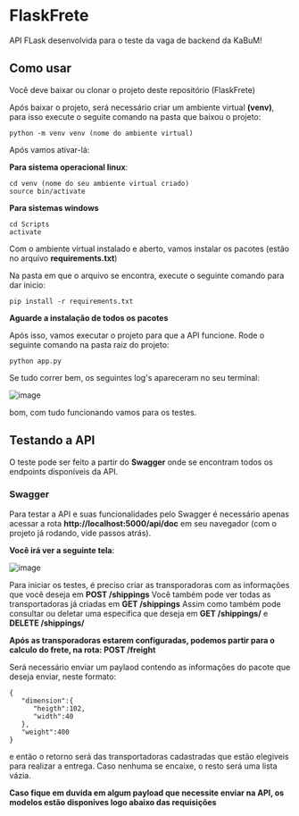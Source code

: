 # **FlaskFrete**
API FLask desenvolvida para o teste da vaga de backend da KaBuM!

## Como usar
Você deve baixar ou clonar o projeto deste repositório (FlaskFrete)

Após baixar o projeto, será necessário criar um ambiente virtual **(venv)**, para isso execute o seguite comando na pasta que baixou o projeto:
```
python -m venv venv (nome do ambiente virtual)
```
Após vamos ativar-lá:

**Para sistema operacional linux**:
```
cd venv (nome do seu ambiente virtual criado)
source bin/activate
```
**Para sistemas windows**
```
cd Scripts
activate
```
Com o ambiente virtual instalado e aberto, vamos instalar os pacotes (estão no arquivo **requirements.txt**)

Na pasta em que o arquivo se encontra, execute o seguinte comando para dar inicio:
```
pip install -r requirements.txt
```
**Aguarde a instalação de todos os pacotes**

Após isso, vamos executar o projeto para que a API funcione. Rode o seguinte comando na pasta raiz do projeto:
```
python app.py
```

Se tudo correr bem, os seguintes log's apareceram no seu terminal:

![image](https://user-images.githubusercontent.com/36650872/129263823-e3de0266-481d-4a9f-9702-d44243a481b4.png)

bom, com tudo funcionando vamos para os testes.

## Testando a API

O teste pode ser feito a partir do **Swagger** onde se encontram todos os endpoints disponíveis da API.

### Swagger
Para testar a API e suas funcionalidades pelo Swagger é necessário apenas acessar a rota **http://localhost:5000/api/doc** em seu navegador (com o projeto já rodando, vide passos atrás).

**Você irá ver a seguinte tela**:

![image](https://user-images.githubusercontent.com/36650872/129263903-6743d420-a457-4a9a-9dfa-8391dc2e8f4a.png)

Para iniciar os testes, é preciso criar as transporadoras com as informações que você deseja em  **POST /shippings**
Você também pode ver todas as transportadoras já criadas em **GET /shippings**
Assim como também pode consultar ou deletar uma especifica que deseja em **GET /shippings/<id>** e **DELETE /shippings/<id>**

**Após as transporadoras estarem configuradas, podemos partir para o calculo do frete, na rota: POST /freight**

Será necessário enviar um paylaod contendo as informações do pacote que deseja enviar, neste formato:
```
{
   "dimension":{
      "heigth":102,
      "width":40
   },
   "weight":400
}
```
e então o retorno será das transportadoras cadastradas que estão elegiveis para realizar a entrega. Caso nenhuma se encaixe, o resto será uma lista vázia.
  
**Caso fique em duvida em algum payload que necessite enviar na API, os modelos estão disponives logo abaixo das requisições**
